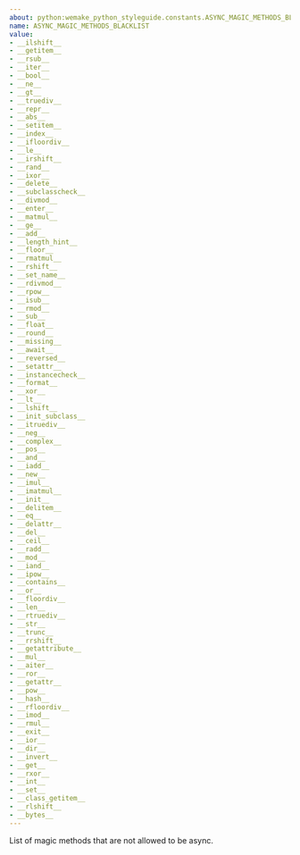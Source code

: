 ```yaml
---
about: python:wemake_python_styleguide.constants.ASYNC_MAGIC_METHODS_BLACKLIST
name: ASYNC_MAGIC_METHODS_BLACKLIST
value:
- __ilshift__
- __getitem__
- __rsub__
- __iter__
- __bool__
- __ne__
- __gt__
- __truediv__
- __repr__
- __abs__
- __setitem__
- __index__
- __ifloordiv__
- __le__
- __irshift__
- __rand__
- __ixor__
- __delete__
- __subclasscheck__
- __divmod__
- __enter__
- __matmul__
- __ge__
- __add__
- __length_hint__
- __floor__
- __rmatmul__
- __rshift__
- __set_name__
- __rdivmod__
- __rpow__
- __isub__
- __rmod__
- __sub__
- __float__
- __round__
- __missing__
- __await__
- __reversed__
- __setattr__
- __instancecheck__
- __format__
- __xor__
- __lt__
- __lshift__
- __init_subclass__
- __itruediv__
- __neg__
- __complex__
- __pos__
- __and__
- __iadd__
- __new__
- __imul__
- __imatmul__
- __init__
- __delitem__
- __eq__
- __delattr__
- __del__
- __ceil__
- __radd__
- __mod__
- __iand__
- __ipow__
- __contains__
- __or__
- __floordiv__
- __len__
- __rtruediv__
- __str__
- __trunc__
- __rrshift__
- __getattribute__
- __mul__
- __aiter__
- __ror__
- __getattr__
- __pow__
- __hash__
- __rfloordiv__
- __imod__
- __rmul__
- __exit__
- __ior__
- __dir__
- __invert__
- __get__
- __rxor__
- __int__
- __set__
- __class_getitem__
- __rlshift__
- __bytes__
---
```


List of magic methods that are not allowed to be async.
